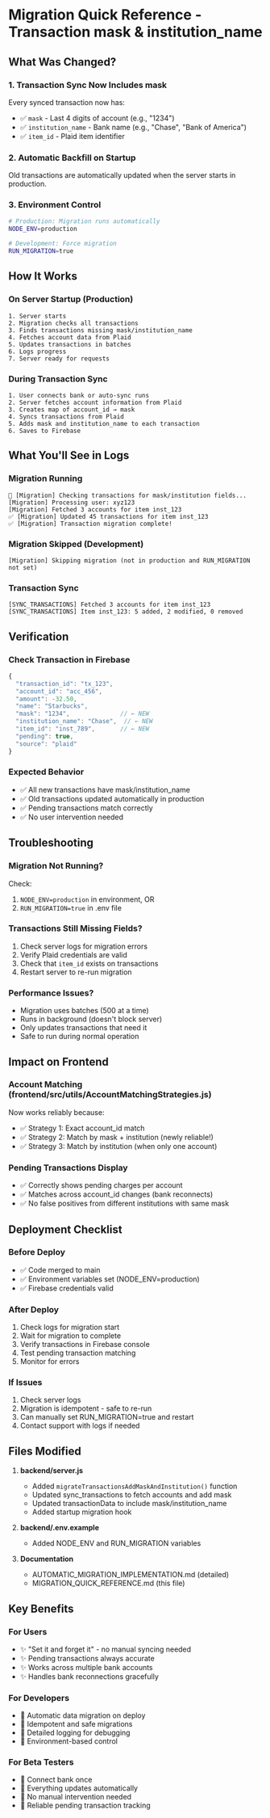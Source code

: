 # Migration Quick Reference - Transaction mask & institution_name

## What Was Changed?

### 1. Transaction Sync Now Includes mask
Every synced transaction now has:
- ✅ `mask` - Last 4 digits of account (e.g., "1234")
- ✅ `institution_name` - Bank name (e.g., "Chase", "Bank of America")
- ✅ `item_id` - Plaid item identifier

### 2. Automatic Backfill on Startup
Old transactions are automatically updated when the server starts in production.

### 3. Environment Control
```bash
# Production: Migration runs automatically
NODE_ENV=production

# Development: Force migration
RUN_MIGRATION=true
```

## How It Works

### On Server Startup (Production)
```
1. Server starts
2. Migration checks all transactions
3. Finds transactions missing mask/institution_name
4. Fetches account data from Plaid
5. Updates transactions in batches
6. Logs progress
7. Server ready for requests
```

### During Transaction Sync
```
1. User connects bank or auto-sync runs
2. Server fetches account information from Plaid
3. Creates map of account_id → mask
4. Syncs transactions from Plaid
5. Adds mask and institution_name to each transaction
6. Saves to Firebase
```

## What You'll See in Logs

### Migration Running
```
🔄 [Migration] Checking transactions for mask/institution fields...
[Migration] Processing user: xyz123
[Migration] Fetched 3 accounts for item inst_123
✅ [Migration] Updated 45 transactions for item inst_123
✅ [Migration] Transaction migration complete!
```

### Migration Skipped (Development)
```
[Migration] Skipping migration (not in production and RUN_MIGRATION not set)
```

### Transaction Sync
```
[SYNC_TRANSACTIONS] Fetched 3 accounts for item inst_123
[SYNC_TRANSACTIONS] Item inst_123: 5 added, 2 modified, 0 removed
```

## Verification

### Check Transaction in Firebase
```javascript
{
  "transaction_id": "tx_123",
  "account_id": "acc_456",
  "amount": -32.50,
  "name": "Starbucks",
  "mask": "1234",              // ← NEW
  "institution_name": "Chase",  // ← NEW
  "item_id": "inst_789",       // ← NEW
  "pending": true,
  "source": "plaid"
}
```

### Expected Behavior
- ✅ All new transactions have mask/institution_name
- ✅ Old transactions updated automatically in production
- ✅ Pending transactions match correctly
- ✅ No user intervention needed

## Troubleshooting

### Migration Not Running?
Check:
1. `NODE_ENV=production` in environment, OR
2. `RUN_MIGRATION=true` in .env file

### Transactions Still Missing Fields?
1. Check server logs for migration errors
2. Verify Plaid credentials are valid
3. Check that `item_id` exists on transactions
4. Restart server to re-run migration

### Performance Issues?
- Migration uses batches (500 at a time)
- Runs in background (doesn't block server)
- Only updates transactions that need it
- Safe to run during normal operation

## Impact on Frontend

### Account Matching (frontend/src/utils/AccountMatchingStrategies.js)
Now works reliably because:
- ✅ Strategy 1: Exact account_id match
- ✅ Strategy 2: Match by mask + institution (newly reliable!)
- ✅ Strategy 3: Match by institution (when only one account)

### Pending Transactions Display
- ✅ Correctly shows pending charges per account
- ✅ Matches across account_id changes (bank reconnects)
- ✅ No false positives from different institutions with same mask

## Deployment Checklist

### Before Deploy
- ✅ Code merged to main
- ✅ Environment variables set (NODE_ENV=production)
- ✅ Firebase credentials valid

### After Deploy
1. Check logs for migration start
2. Wait for migration to complete
3. Verify transactions in Firebase console
4. Test pending transaction matching
5. Monitor for errors

### If Issues
1. Check server logs
2. Migration is idempotent - safe to re-run
3. Can manually set RUN_MIGRATION=true and restart
4. Contact support with logs if needed

## Files Modified

1. **backend/server.js**
   - Added `migrateTransactionsAddMaskAndInstitution()` function
   - Updated sync_transactions to fetch accounts and add mask
   - Updated transactionData to include mask/institution_name
   - Added startup migration hook

2. **backend/.env.example**
   - Added NODE_ENV and RUN_MIGRATION variables

3. **Documentation**
   - AUTOMATIC_MIGRATION_IMPLEMENTATION.md (detailed)
   - MIGRATION_QUICK_REFERENCE.md (this file)

## Key Benefits

### For Users
- ✨ "Set it and forget it" - no manual syncing needed
- ✨ Pending transactions always accurate
- ✨ Works across multiple bank accounts
- ✨ Handles bank reconnections gracefully

### For Developers
- 🔧 Automatic data migration on deploy
- 🔧 Idempotent and safe migrations
- 🔧 Detailed logging for debugging
- 🔧 Environment-based control

### For Beta Testers
- 🎯 Connect bank once
- 🎯 Everything updates automatically
- 🎯 No manual intervention needed
- 🎯 Reliable pending transaction tracking
